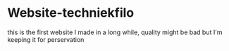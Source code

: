 # Website-techniekfilo
this is the first website I made in a long while, quality might be bad but I'm keeping it for perservation
